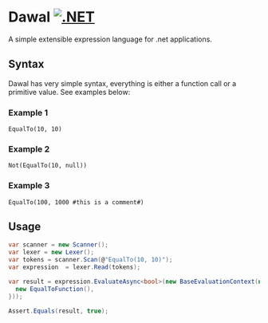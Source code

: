 # Dawal [![.NET](https://github.com/suhdev/dawal/actions/workflows/dotnet.yml/badge.svg)](https://github.com/suhdev/dawal/actions/workflows/dotnet.yml)

A simple extensible expression language for .net applications.

## Syntax

Dawal has very simple syntax, everything is either a function call or a primitive value. See examples below:

### Example 1

```
EqualTo(10, 10)
```

### Example 2

```
Not(EqualTo(10, null))
```

### Example 3

```
EqualTo(100, 1000 #this is a comment#)
```

## Usage

```c#
var scanner = new Scanner();
var lexer = new Lexer();
var tokens = scanner.Scan(@"EqualTo(10, 10)");
var expression  = lexer.Read(tokens);

var result = expression.EvaluateAsync<bool>(new BaseEvaluationContext(new IEvaluationFunction[]{
  new EqualToFunction(),
}));

Assert.Equals(result, true);
```

